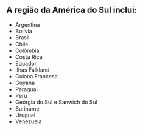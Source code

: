 ## A região da América do Sul inclui:

* Argentina
* Bolívia
* Brasil
* Chile
* Colômbia
* Costa Rica
* Equador
* Ilhas Falkland
* Guiana Francesa
* Guyana
* Paraguai
* Peru
* Geórgia do Sul e Sanwich do Sul
* Suriname
* Uruguai
* Venezuela
